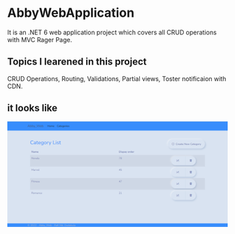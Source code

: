 # AbbyWebApplication
It is an .NET 6 web application project which covers all CRUD operations with MVC Rager Page.

## Topics I learened in this project

CRUD Operations, Routing, Validations, Partial views, Toster notificaion with CDN.


## it looks like

![img](https://github.com/Mr-Brown-Rafi/AbbyWebApplication/blob/master/Abby.PNG "Scrren shot")
